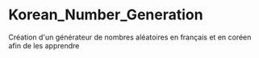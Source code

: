 # Korean_Number_Generation
 Création d'un générateur de nombres aléatoires en français et en coréen afin de les apprendre
